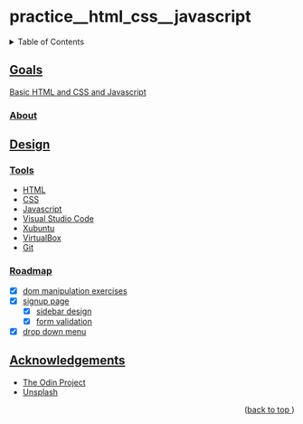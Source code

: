 # practice__html_css__javascript
<a name="readme-top"></a>
<details>
    <summary>Table of Contents</summary>
    <ol>
        <li><a href="#goals">Goals</a>
            <ul>
                <li><a href="#about">About</li>
            </ul>
        <li><a href="#design">Design</li>
          <ul>
            <li><a href="#tools">Tools</li>
            <li><a href="#roadmap">Roadmap</li>
          </ul>
        </li>
        <li><a href="#acknowledgements">Acknowledgements</li>
    </ol>
</details>

## Goals
Basic HTML and CSS and Javascript
### About
## Design
### Tools
* HTML
* CSS
* Javascript
* Visual Studio Code
* Xubuntu
* VirtualBox
* Git
### Roadmap
- [x] dom manipulation exercises
- [x] signup page
    - [x] sidebar design
    - [x] form validation
- [x] drop down menu
## Acknowledgements
* [The Odin Project](https://www.theodinproject.com)
* [Unsplash](https://www.unsplash.com)
<p align="right">(<a href="#readme-top">back to top </a>)</p>
